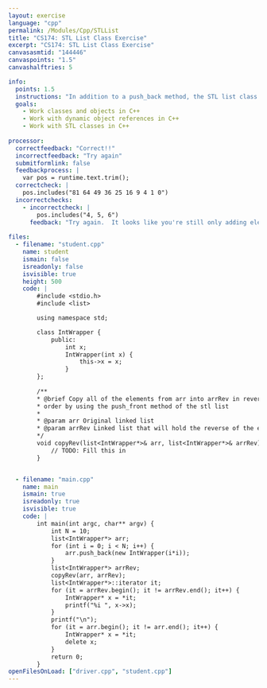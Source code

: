 ```yaml
---
layout: exercise
language: "cpp"
permalink: /Modules/Cpp/STLList
title: "CS174: STL List Class Exercise"
excerpt: "CS174: STL List Class Exercise"
canvasasmtid: "144446"
canvaspoints: "1.5"
canvashalftries: 5

info:
  points: 1.5
  instructions: "In addition to a push_back method, the STL list class also has a push_front method to add things to the front of a list in constant time (i.e. without having to loop), regardless of the list size.  Use this method to fill a list with the reverse of the elements in another list"
  goals:
    - Work classes and objects in C++
    - Work with dynamic object references in C++
    - Work with STL classes in C++
    
processor:  
  correctfeedback: "Correct!!" 
  incorrectfeedback: "Try again"
  submitformlink: false
  feedbackprocess: | 
    var pos = runtime.text.trim();
  correctcheck: |
    pos.includes("81 64 49 36 25 16 9 4 1 0")
  incorrectchecks:
    - incorrectcheck: |
        pos.includes("4, 5, 6")
      feedback: "Try again.  It looks like you're still only adding elements at the end."
 
files:
  - filename: "student.cpp"
    name: student
    ismain: false
    isreadonly: false
    isvisible: true
    height: 500
    code: | 
        #include <stdio.h>
        #include <list>

        using namespace std;

        class IntWrapper {
            public:
                int x;
                IntWrapper(int x) {
                    this->x = x;
                }
        };
        
        /**
        * @brief Copy all of the elements from arr into arrRev in reverse
        * order by using the push_front method of the stl list
        * 
        * @param arr Original linked list
        * @param arrRev Linked list that will hold the reverse of the elements
        */
        void copyRev(list<IntWrapper*>& arr, list<IntWrapper*>& arrRev) {
            // TODO: Fill this in
        }


  - filename: "main.cpp"
    name: main
    ismain: true
    isreadonly: true
    isvisible: true
    code: | 
        int main(int argc, char** argv) {
            int N = 10;
            list<IntWrapper*> arr;
            for (int i = 0; i < N; i++) {
                arr.push_back(new IntWrapper(i*i));
            }
            list<IntWrapper*> arrRev;
            copyRev(arr, arrRev);
            list<IntWrapper*>::iterator it;
            for (it = arrRev.begin(); it != arrRev.end(); it++) {
                IntWrapper* x = *it;
                printf("%i ", x->x);
            }
            printf("\n");
            for (it = arr.begin(); it != arr.end(); it++) {
                IntWrapper* x = *it;
                delete x;
            }
            return 0;
        }
openFilesOnLoad: ["driver.cpp", "student.cpp"]        
---
```

